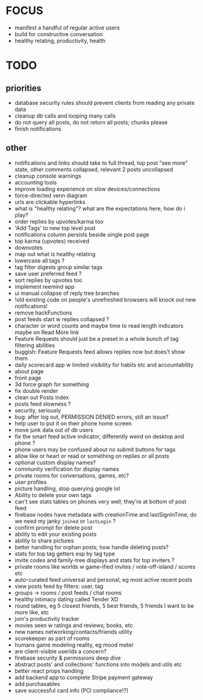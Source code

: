 # FOCUS

- manifest a handful of regular active users
- build for constructive conversation
- healthy relating, productivity, health

# TODO

## priorities

- database security rules should prevent clients from reading any private data
- cleanup db calls and looping many calls
- do not query all posts, do not return all posts; chunks please
- finish notifications

## other

- notifications and links should take to full thread, top post "see more" state, other comments collapsed, relevant 2 posts uncollapsed
- cleanup console warnings
- accounting tools
- improve loading experience on slow devices/connections
- force-directed venn diagram
- urls are clickable hyperlinks
- what is "healthy relating"? what are the expectations here, how do i play?
- order replies by upvotes/karma too
- 'Add Tags' to new top level post
- notifications column persists beside single post page
- top karma (upvotes) received
- downvotes
- map out what is healthy relating
- lowercase all tags ?
- tag filter digests group similar tags
- save user preferred feed ?
- sort replies by upvotes too
- implement reemind app
- ui manual collapse of reply tree branches
- !old existing code on people's unrefreshed browsers will knock out new notifications!
- remove hackFunctions
- post feeds start w replies collapsed ?
- character or word counts and maybe time to read length indicators maybe on Read More link
- Feature Requests should just be a preset in a whole bunch of tag filtering abilities
- buggish: Feature Requests feed allows replies now but does't show them
- daily scorecard app w limited visibility for habits etc and accountability
- about page
- front page
- 3d force graph for something
- fix double render
- clean out Posts index
- posts feed slowness ?
- security, seriously
- bug: after log out, PERMISSION DENIED errors, still an issue?
- help user to put it on their phone home screen
- move junk data out of db users
- fix the smart feed active indicator, differently weird on desktop and phone ?
- phone users may be confused about no submit buttons for tags
- allow like or heart or read or something on replies or all posts
- optional custom display names?
- community verification for display names
- private rooms for conversations, games, etc?
- user profiles
- picture handling, stop querying google lol
- Ability to delete your own tags
- can't see stats tables on phones very well; they're at bottom of post feed
- firebase nodes have metadata with creationTime and lastSignInTime; do we need my janky `joined` or `lastLogin` ?
- confirm prompt for delete post
- ability to edit your existing posts
- ability to share pictures
- better handling for orphan posts; how handle deleting posts?
- stats for top tag getters esp by tag type
- invite codes and family-tree displays and stats for top inviters ?
- private rooms like worlds w game-ified invites / vote-off-island / scores etc
- auto-curated feed universal and personal, eg most active recent posts
- view posts feed by filters: user, tag
- groups -> rooms / post feeds / chat rooms
- healthy intimacy dating called Tender XD
- round tables, eg 5 closest friends, 5 best friends, 5 friends I want to be more like, etc
- jom's productivity tracker
- movies seen w ratings and reviews; books, etc
- new names networking/contacts/friends utility
- scorekeeper as part of rooms
- humans game modeling reality, eg mood meter
- are client-visible userIds a concern?
- firebase security & permissions deep dive
- abstract posts' and collections' functions into models and utils etc
- better react props handling
- add backend app to complete Stripe payment gateway
- add purchasables
- save successful card info (PCI compliance!?)
